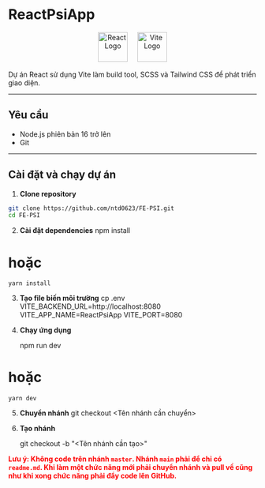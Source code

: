 # ReactPsiApp

<p align="center">
  <img src="https://upload.wikimedia.org/wikipedia/commons/a/a7/React-icon.svg" alt="React Logo" width="60" height="60" />
  &nbsp;&nbsp;&nbsp;
  <img src="https://vitejs.dev/logo.svg" alt="Vite Logo" width="60" height="60" />
</p>

Dự án React sử dụng Vite làm build tool, SCSS và Tailwind CSS để phát triển giao diện.

---

## Yêu cầu

- Node.js phiên bản 16 trở lên
- Git

---

## Cài đặt và chạy dự án

1. **Clone repository**

```bash
git clone https://github.com/ntd0623/FE-PSI.git
cd FE-PSI
```

2. **Cài đặt dependencies**
   npm install

# hoặc

    yarn install

3. **Tạo file biến môi trường**
   cp .env
   VITE_BACKEND_URL=http://localhost:8080
   VITE_APP_NAME=ReactPsiApp
   VITE_PORT=8080

4. **Chạy ứng dụng**

   npm run dev

# hoặc

    yarn dev

5. **Chuyển nhánh**
   git checkout <Tên nhánh cần chuyển>

6. **Tạo nhánh**

   git checkout -b "<Tên nhánh cần tạo>"

<p style="color:red; font-weight:bold;">
Lưu ý: Không code trên nhánh <code>master</code>. Nhánh <code>main</code> phải để chỉ có <code>readme.md</code>. Khi làm một chức năng mới phải chuyển nhánh và pull về cũng như khi xong chức năng phải đẩy code lên GitHub.
</p>

